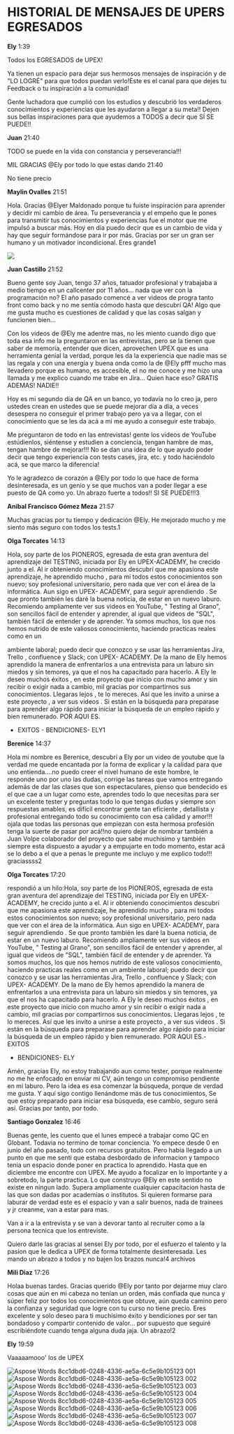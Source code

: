 ﻿HISTORIAL DE MENSAJES DE UPERS EGRESADOS
 ===

**Ely**  1:39

Todos los EGRESADOS de UPEX!

Ya tienen un espacio para dejar sus hermosos mensajes de inspiración y de "LO LOGRÉ" para que todos puedan verlo!Este es el canal para que dejes tu Feedback o tu inspiración a la comunidad!

Gente luchadora que cumplió con los estudios y descubrió los verdaderos conocimientos y experiencias que les ayudaron a llegar a su meta!! Dejen sus bellas inspiraciones para que ayudemos a TODOS a decir que SÍ SE PUEDE!!

**Juan**  21:40

TODO se puede en la vida con constancia y perseverancia!!!

MIL GRACIAS @Ely por todo lo que estas dando 21:40

No tiene precio

**Maylin Ovalles**  21:51

Hola. Gracias @Elyer Maldonado porque tu fuiste inspiración para aprender y decidir mi cambio de área.  Tu perseverancia y el empeño que le pones para transmitir tus conocimientos y experiencias fue el motor que me impulsó a buscar más. Hoy en día puedo decir que es un cambio de vida y hay que seguir formándose para ir por más. Gracias por ser un gran ser humano y un motivador incondicional. Eres grande1

![](Aspose.Words.8cc1dbd6-0248-4336-ae5a-6c5e9b105123.001.png)

**Juan Castillo**  21:52

Bueno gente soy Juan, tengo 37 años, tatuador profesional y trabajaba a medio tiempo en un callcenter por 11 años... nada que ver con la programación no?  El año pasado comencé a ver videos de progra tanto front como back y no me sentía cómodo hasta que descubrí QA!  Algo que me gusta mucho es cuestiones de calidad y que las cosas salgan y funcionen bien...

Con los videos de @Ely me adentre mas, no les miento cuando digo que toda esa info me la preguntaron en las entrevistas, pero se la tienen que saber de memoria, entender que dicen, aprovechen UPEX que es una herramienta genial la verdad, porque les da la experiencia que nadie mas se las regala y con una energía y buena onda como la de @Ely pfff mucho mas llevadero porque es humano, es accesible, el no me conoce y me hizo una llamada y me explico cuando me trabe en Jira... Quien hace eso? GRATIS ADEMAS! NADIE!!

Hoy es mi segundo día de QA en un banco, yo todavía no lo creo ja, pero ustedes crean en ustedes que se puede mejorar día a día, a veces desespera no conseguir el primer trabajo pero ya va a llegar, con el conocimiento que se les da acá a mi me ayudo a conseguir este trabajo.

Me preguntaron de todo en las entrevistas! gente los videos de YouTube estúdienlos, siéntense y estudien a conciencia, tengan hambre de mas, tengan hambre de mejorar!!! No se dan una idea de lo que ayudo poder decir que tengo experiencia con tests cases, jira, etc. y todo haciéndolo acá, se que marco la diferencia!

Yo le agradezco de corazón a @Ely por todo lo que hace de forma desinteresada, es un genio y se que muchos van a poder llegar a ese puesto de QA como yo. Un abrazo fuerte a todos!! SI SE PUEDE!!!3


**Anibal Francisco Gómez Meza**  21:57

Muchas gracias por tu tiempo y dedicación @Ely. He mejorado mucho y me siento más seguro con todos los tests.1

**Olga Torcates**  14:13

Hola, soy parte de los PIONEROS, egresada de esta gran aventura del aprendizaje del TESTING,  iniciada por Ely en UPEX-ACADEMY,  he crecido junto a el.   Al ir obteniendo conocimientos descubrí que me apasiona este aprendizaje,   he aprendido mucho , para mi todos estos conocimientos son nuevo;  soy profesional universitario,   pero nada que ver con el área de la informática.  Aun sigo en UPEX- ACADEMY, para seguir aprendiendo . Se que pronto también les daré la buena noticia, de estar en un nuevo laburo.   Recomiendo ampliamente ver sus videos en YouTube, " Testing al Grano", son sencillos  fácil de entender y aprender, al igual que  videos de "SQL",  también fácil de entender y de aprender. Ya somos muchos, los que nos hemos nutrido de este  valiosos conocimiento, haciendo practicas   reales como en  un 

ambiente  laboral;  puedo decir que conozco y se usar las herramientas Jira,  Trello , confluence y Slack;  con UPEX- ACADEMY.   De la mano de Ely hemos aprendido la manera de enfrentarlos a una entrevista para un laburo sin miedos y sin  temores, ya que el nos ha capacitado para hacerlo.   A  Ely le deseo muchos éxitos , en este proyecto que inicio con mucho amor y sin recibir o exigir nada a cambio, mil gracias por compartirnos sus conocimientos.  Llegaras lejos , te lo mereces.  Así que les invito a unirse a este proyecto , a ver sus  videos . Si están en la búsqueda para preparase para  aprender algo  rápido  para iniciar la búsqueda de  un empleo rápido y bien remunerado.  POR AQUI ES.

- EXITOS -  BENDICIONES-  ELY1


**Berenice**  14:37

Hola mi nombre es Berenice, descubrí a Ely por un video de youtube que la verdad me quede encantada por la forma de explicar y la calidad para que uno entienda....no puedo creer  el nivel humano de este hombre, le responde uno por uno las dudas, corrige las tareas que vamos entregando además de dar las clases que son espectaculares, pienso que bendecido  es el que cae a un lugar como este, aprendes todo lo que necesitas para ser un excelente tester y preguntas todo lo que tengas dudas y siempre son respuestas amables, es difícil encontrar gente tan eficiente , detallista y profesional entregando todo su conocimiento con esa calidad y amor!!! ojala que todas las personas que empiezan con esta hermosa profesión tenga la suerte de pasar por acá!!no quiero dejar de nombrar también a Juan Volpe colaborador del proyecto que sabe muchísimo y también siempre esta dispuesto a ayudar y a empujarte en todo momento, estar acá se lo debo a el que a penas le pregunte me incluyo y me explico todo!!! graciassss2


**Olga Torcates**  17:20

respondió a un hilo:Hola, soy parte de los PIONEROS, egresada de esta gran aventura del aprendizaje del TESTING, iniciada por Ely en UPEX- ACADEMY, he crecido junto a el. Al ir obteniendo conocimientos descubrí que me apasiona este aprendizaje, he aprendido mucho , para mi todos estos conocimientos son nuevo; soy profesional universitario, pero nada que ver con el área de la informática. Aun sigo en UPEX- ACADEMY, para seguir aprendiendo . Se que pronto también les daré la buena noticia, de estar en un nuevo laburo. Recomiendo ampliamente ver sus videos en YouTube, " Testing al Grano", son sencillos fácil de entender y aprender, al igual que videos de "SQL", también fácil de entender y de aprender. Ya somos muchos, los que nos hemos nutrido de este valiosos conocimiento, haciendo practicas reales como en un ambiente laboral; puedo decir que conozco y se usar las herramientas Jira, Trello , confluence y Slack; con UPEX- ACADEMY. De la mano de Ely hemos aprendido la manera de enfrentarlos a una entrevista para un laburo sin miedos y sin temores, ya que el nos ha capacitado para hacerlo. A Ely le deseo muchos éxitos , en este proyecto que inicio con mucho amor y sin recibir o exigir nada a cambio, mil gracias por compartirnos sus conocimientos. Llegaras lejos , te lo mereces. Así que les invito a unirse a este proyecto , a ver sus videos . Si están en la búsqueda para preparase para aprender algo rápido para iniciar la búsqueda de un empleo rápido y bien remunerado. POR AQUI ES.- EXITOS 

- BENDICIONES- ELY

Amén, gracias Ely, no estoy trabajando aun como tester,  porque realmente no me he enfocado en enviar mi CV, aún tengo un compromiso pendiente en mi laburo.  Pero la idea es esa comenzar la búsqueda,  porque de verdad me gusta.  Y aquí sigo contigo llenándome más de tus conocimientos, Se que estoy preparado para iniciar esa búsqueda, ese cambio, seguro será así.  Gracias por tanto, por todo.


**Santiago Gonzalez**  16:46

Buenas gente, les cuento que el lunes empecé a trabajar como QC en Globant. Todavia no termino de tomar conciencia. Yo empece desde 0 en junio del año pasado, todo con recursos gratuitos. Pero habia llegado a un punto en que me senti que estaba desbordado de informacion y tampoco tenia un espacio donde poner en practica lo aprendido. Hasta que en diciembre me encontre con UPEX. Me ayudo a focalizar en lo importante y a sobretodo, la parte practica. Lo que construyo @Ely  en este sentido no existe en ningun lado. Supera ampliamente cualquier capacitacion hasta de las que son dadas por academias o institutos. Si quieren formarse para laburar de verdad este es el espacio y van a salir buenos, nada de trainees y jr creanme, van a estar para mas.

Van a ir a la entrevista y se van a devorar tanto al recruiter como a la persona tecnica que los entreviste.

Quiero darle las gracias al sensei Ely por todo, por el esfuerzo el talento y la pasion que le dedica a UPEX de forma totalmente desinteresada. Les mando un abrazo a todos y no bajen los brazos nunca!4 archivos 


**Mili Diaz**  17:26

Holaa buenas tardes. Gracias querido @Ely por tanto por dejarme muy claro cosas que aún en mi cabeza no tenían un orden, más confiada que nunca y súper feliz por todos los conocimientos que obtuve, aún queda camino pero la confianza y seguridad que logre con tu curso no tiene precio. Eres excelente y solo deseo para ti muchísimo éxito y bendiciones por ser tan bondadoso y compartir contenido de valor... por supuesto que seguiré escribiéndote cuando tenga alguna duda jaja. Un abrazo!2


**Ely**  19:59

Vaaaaamooo' los de UPEX

![Aspose Words 8cc1dbd6-0248-4336-ae5a-6c5e9b105123 001](https://user-images.githubusercontent.com/91127281/175805452-41ffb0b3-e1c9-4590-b4c2-bfd1d3bd8dba.png)
![Aspose Words 8cc1dbd6-0248-4336-ae5a-6c5e9b105123 002](https://user-images.githubusercontent.com/91127281/175805458-c28a9f69-7a2c-4497-90cb-8b822cb81dcd.jpeg)
![Aspose Words 8cc1dbd6-0248-4336-ae5a-6c5e9b105123 003](https://user-images.githubusercontent.com/91127281/175805459-40ea6baf-0c60-49b8-8931-dc86445e5d25.png)
![Aspose Words 8cc1dbd6-0248-4336-ae5a-6c5e9b105123 004](https://user-images.githubusercontent.com/91127281/175805462-154f46a2-7459-4744-8516-617a3e23d0ac.png)
![Aspose Words 8cc1dbd6-0248-4336-ae5a-6c5e9b105123 005](https://user-images.githubusercontent.com/91127281/175805465-e5837a00-0df9-4aca-adab-0e6d09727c8b.png)
![Aspose Words 8cc1dbd6-0248-4336-ae5a-6c5e9b105123 006](https://user-images.githubusercontent.com/91127281/175805467-c8552a16-4ef6-4dfa-a285-6633e36ac862.png)
![Aspose Words 8cc1dbd6-0248-4336-ae5a-6c5e9b105123 007](https://user-images.githubusercontent.com/91127281/175805470-7d7ae8cf-2504-4b4d-86e6-ed9c4e1ce7d9.png)
![Aspose Words 8cc1dbd6-0248-4336-ae5a-6c5e9b105123 008](https://user-images.githubusercontent.com/91127281/175805471-fa0408bf-9c95-46f6-a43e-425cc3ea6657.png)
